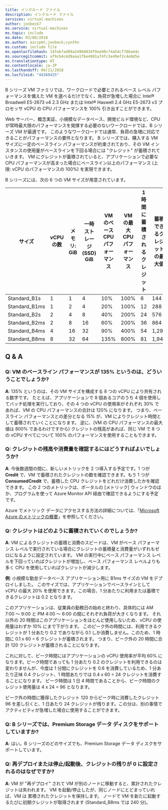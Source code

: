 ```yaml
---
title: インクルード ファイル
description: インクルード ファイル
services: virtual-machines
author: jonbeck7
ms.service: virtual-machines
ms.topic: include
ms.date: 03/09/2018
ms.author: azcspmt;jonbeck;cynthn
ms.custom: include file
ms.openlocfilehash: 14feb7ad09a24904034f9ae90cf4a54cf786a44c
ms.sourcegitcommit: af9cb4c4d9aaa1fbe4901af4fc3e49ef2c4e8d5e
ms.translationtype: HT
ms.contentlocale: ja-JP
ms.lasthandoff: 09/11/2018
ms.locfileid: "44369425"
---
```

B シリーズ VM ファミリでは、ワークロードで必要とされるベース レベル パフォーマンスを備えた VM を選べるだけでなく、負荷が急増した場合に Intel® Broadwell E5-2673 v4 2.3 GHz または Intel® Haswell 2.4 GHz E5-2673 v3 プロセッサ vCPU の CPU パフォーマンスを 100% 引き出すことができます。

Web サーバー、概念実証、小規模なデータベース、開発ビルド環境など、CPU が常時最大限のパフォーマンスを発揮する必要のないワークロードでは、B シリーズ VM が最適です。 このようなワークロードでは通常、負荷の急増に対応できることがパフォーマンスの要件となります。 B シリーズでは、購入する VM サイズに一定のベースライン パフォーマンスが約束されており、その VM インスタンスの使用量がベースラインを下回る場合には "クレジット" が蓄積されていきます。 VM にクレジットが蓄積されていると、アプリケーションで必要な CPU パフォーマンスが高まった場合にベースライン以上のパフォーマンス (上限: vCPU のパフォーマンスの 100%) を実現できます。

B シリーズには、次の 6 つの VM サイズが用意されています。

| サイズ          | vCPU の数 | メモリ: GiB | 一時ストレージ (SSD) GiB | VM のベース CPU パフォーマンス | VM の最大 CPU パフォーマンス | 1 時間に蓄積されるクレジット | 蓄積できるクレジットの最大値 |
|---------------|--------|-------------|----------------|--------------------------------|---------------------------|-----------------------|--------------------|
| Standard_B1s  | 1      | 1           | 4              | 10%                            | 100%                      | 6                     | 144                |
| Standard_B1ms | 1      | 2           | 4              | 20%                            | 100%                      | 12                    | 288                |
| Standard_B2s  | 2      | 4           | 8              | 40%                            | 200%                      | 24                    | 576                |
| Standard_B2ms | 2      | 8           | 16             | 60%                            | 200%                      | 36                    | 864                |
| Standard_B4ms | 4      | 16          | 32             | 90%                            | 400%                      | 54                    | 1,296               |
| Standard_B8ms | 8      | 32          | 64             | 135%                           | 800%                      | 81                    | 1,944               |




## <a name="q--a"></a>Q & A 

### <a name="q-how-do-you-get-135-baseline-performance-from-a-vm"></a>Q: VM のベースライン パフォーマンスが 135% というのは、どういうことでしょうか?
**A**: 135% というのは、その VM サイズを構成する 8 つの vCPU により共有される数字です。 たとえば、アプリケーションで 8 個あるコアのうち 4 個を使用してバッチ処理を実行しており、その 4 つの vCPU の使用率がそれぞれ 30% であれば、VM の CPU パフォーマンスの合計は 120% になります。  つまり、ベースライン パフォーマンスとの差分となる 15% が、VM によりクレジット時間として蓄積されていくことになります。  逆に、(VM の CPU パフォーマンスの最大値は 800% であるわけですから) クレジットの残高があれば、同じ VM で 8 つの vCPU すべてについて 100% のパフォーマンスを使用することもできます。


### <a name="q-how-can-i-monitor-my-credit-balance-and-consumption"></a>Q: クレジットの残高や消費量を確認するにはどうすればよいでしょうか?
**A**: 今後数週間の間に、新しいメトリックを 2 つ導入する予定です。1 つが **Credit** で、VM で蓄積されたクレジットの数を確認できます。もう 1 つが **ConsumedCredit** で、蓄積した CPU クレジットをどれだけ消費したかを確認できます。    この 2 つのメトリックは、ポータルの [メトリック] ウィンドウのほか、プログラムを使って Azure Monitor API 経由で確認できるようにする予定です。

Azure でメトリック データにアクセスする方法の詳細については、「[Microsoft Azure のメトリックの概要](../articles/monitoring-and-diagnostics/monitoring-overview-metrics.md)」を参照してください。

### <a name="q-how-are-credits-accumulated"></a>Q: クレジットはどのように蓄積されていくのでしょうか?
**A**: VM によるクレジットの蓄積と消費のスピードは、VM がベース パフォーマンス レベルで実行されている場合にクレジットの蓄積量と消費量がいずれもゼロになるように設定されています。  VM の実行中にベース パフォーマンス レベルを下回っていればクレジットが増加し、ベース パフォーマンス レベルよりも多く CPU を使用していればクレジットが減少します。

**例**: 小規模な勤怠データベース アプリケーション用に B1ms サイズの VM をデプロイしました。 このサイズでは、アプリケーションでベースラインとして vCPU の最大 20% を使用できます。この場合、1 分あたりに利用または蓄積できるクレジットは 0.2 となります。 

このアプリケーションは、従業員の勤務日の始めと終わり、具体的には AM 7:00 ～ 9:00 と PM 4:00 ～ 6:00 の間にそれぞれ負荷が大きくなります。 それ以外の 20 時間はこのアプリケーションをほとんど使用しないため、vCPU の使用量はわずか 10% にまで下がります。 このピーク外の時間には、利用できるクレジットが 1 分あたり 0.2 でありながら 0.1 しか消費しません。このため、1 時間に 0.1 x 60 = 6 クレジットが蓄積されます。  つまり、ピーク外の 20 時間に合計 120 クレジットが蓄積されることになります。  

これに対して、ピーク時間にはアプリケーションの vCPU 使用率が平均 60% になります。ピーク時間であっても 1 分あたり 0.2 のクレジットを利用できるのは変わりませんが、今度は 1 分間にクレジットを 0.6 を消費しているため、1 分あたり正味 0.4 クレジット、1 時間あたりでは 0.4 x 60 = 24 クレジットを消費することになります。 ピーク時間は 1 日 4 時間であることから、ピーク時間のクレジット使用量は 4 x 24 = 96 となります。

ピーク外の時間に獲得したクレジット 120 からピーク時に消費したクレジット 96 を差し引くと、1 日あたり 24 クレジットが残ります。この分は、別の事情でアクティビティが急増した場合に使用することができます。


### <a name="q-does-the-b-series-support-premium-storage-data-disks"></a>Q: B シリーズでは、Premium Storage データ ディスクをサポートしていますか?
**A**: はい。B シリーズのどのサイズでも、Premium Storage データ ディスクをサポートしています。   
    
### <a name="q-why-is-my-remaining-credit-set-to-0-after-a-redeploy-or-a-stopstart"></a>Q: 再デプロイまたは停止/起動後、クレジットの残りが 0 に設定されるのはなぜですか?
**A**: VM が "再デプロイ" されて VM が別のノードに移動すると、累計されたクレジットは失われます。 VM を起動/停止したが、同じノードにとどまっていれば、VM は 累積されたクレジットを保持します。 ノードで VM を新たに起動するたびに初期クレジットが取得されます (Standard_B8ms では 240 分)。

    

    
